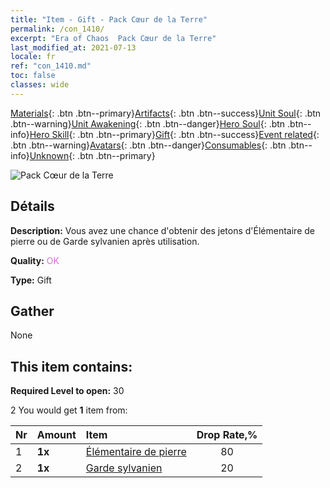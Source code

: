 ```yaml
---
title: "Item - Gift - Pack Cœur de la Terre"
permalink: /con_1410/
excerpt: "Era of Chaos  Pack Cœur de la Terre"
last_modified_at: 2021-07-13
locale: fr
ref: "con_1410.md"
toc: false
classes: wide
---
```

 [Materials](/ItemsFR/){: .btn .btn--primary}[Artifacts](/ItemsFR/Artifacts/){: .btn .btn--success}[Unit Soul](/ItemsFR/UnitSoul/){: .btn .btn--warning}[Unit Awakening](/ItemsFR/UnitAwakening/){: .btn .btn--danger}[Hero Soul](/ItemsFR/HeroSoul/){: .btn .btn--info}[Hero Skill](/ItemsFR/HeroSkill/){: .btn .btn--primary}[Gift](/ItemsFR/Gift/){: .btn .btn--success}[Event related](/ItemsFR/Events/){: .btn .btn--warning}[Avatars](/ItemsFR/Avatars/){: .btn .btn--danger}[Consumables](/ItemsFR/Consumables/){: .btn .btn--info}[Unknown](/ItemsFR/Unknown/){: .btn .btn--primary}

 ![Pack Cœur de la Terre](/images/t/i_907024.png)

## Détails
 **Description:** Vous avez une chance d'obtenir des jetons d'Élémentaire de pierre ou de Garde sylvanien après utilisation.

 **Quality:** <span style="color: #DA70D6">OK</span>

 **Type:** Gift

## Gather

  None

## This item contains:

 **Required Level to open:** 30

 2 You would get **1** item  from:

  | Nr | Amount |     Item    | Drop Rate,% |
  |:---|:-------|:------------|:---------:|
  | 1 |  **1x** | [Élémentaire de pierre](/ItemsFR/unt_266/) | 80 | 
  | 2 |  **1x** | [Garde sylvanien](/ItemsFR/unt_203/) | 20 | 
